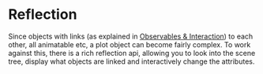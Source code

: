 # Reflection

Since objects with links (as explained in [Observables & Interaction](@ref)) to each other,
all animatable etc, a plot object can become fairly complex.
To work against this, there is a rich reflection api, allowing you to look into the scene tree,
display what objects are linked and interactively change the attributes.
